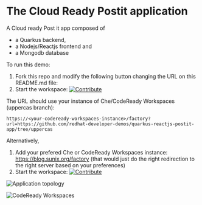 # The Cloud Ready Postit application
A Cloud ready Post it app composed of
- a Quarkus backend,
- a Nodejs/Reactjs frontend and
- a Mongodb database


To run this demo:
1. Fork this repo and modify the following button changing the URL on this README.md file:
2. Start the workspace: [![Contribute](factory-contribute.svg)](https://blog.sunix.org/factory?url=https://github.com/redhat-developer-demos/quarkus-reactjs-postit-app/tree/uppercas)

The URL should use your instance of Che/CodeReady Workspaces (uppercas branch):

```
https://<your-codeready-workspaces-instance>/factory?url=https://github.com/redhat-developer-demos/quarkus-reactjs-postit-app/tree/uppercas
```

Alternatively,
1. Add your prefered Che or CodeReady Workspaces instance: https://blog.sunix.org/factory (that would just do the right redirection to the right server based on your preferences)
2. Start the workspace: [![Contribute](factory-contribute.svg)](https://blog.sunix.org/factory?url=https://github.com/redhat-developer-demos/quarkus-reactjs-postit-app/tree/uppercas)

![Application topology](topology.png "Application Topology")

![CodeReady Workspaces](codeready-workspaces-preview.png "CodeReady Workspaces")
